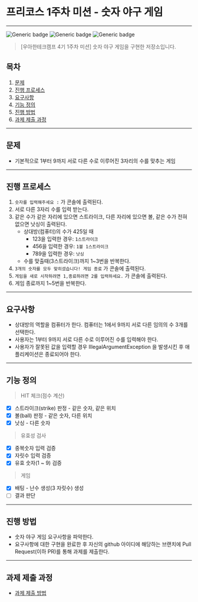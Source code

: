 # 프리코스 1주차 미션 - 숫자 야구 게임

---
![Generic badge](https://img.shields.io/badge/precourse-week1-lightgrey.svg)
![Generic badge](https://img.shields.io/badge/test-2_passed-blue.svg)
![Generic badge](https://img.shields.io/badge/version-1.0.1-lightgrey.svg)

> [우아한테크캠프 4기 1주차 미션] 숫자 야구 게임을 구현한 저장소입니다.

## 목차

1. [문제](#문제)
2. [진행 프로세스](#진행-프로세스)
3. [요구사항](#요구사항)
4. [기능 정의](#기능-정의)
5. [진행 방법](#진행-방법)
6. [과제 제출 과정](#과제-제출-과정)

---
## 문제
* 기본적으로 1부터 9까지 서로 다른 수로 이루어진 3자리의 수를 맞추는 게임

---
## 진행 프로세스
1. `숫자를 입력해주세요 :` 가 콘솔에 출력된다.
2. 서로 다른 3자리 수를 입력 받는다.
3. 같은 수가 같은 자리에 있으면 스트라이크, 다른 자리에 있으면 볼, 같은 수가 전혀 없으면 낫싱이 출력된다.
   - 상대방(컴퓨터)의 수가 425일 때
     + 123을 입력한 경우: `1스트라이크`
     + 456을 입력한 경우: `1볼 1스트라이크`
     + 789을 입력한 경우: `낫싱`
   - 수를 맞출때(3스트라이크)까지 1~3번을 반복한다.   
4. `3개의 숫자를 모두 맞히셨습니다! 게임 종료` 가 콘솔에 출력된다.
5. `게임을 새로 시작하려면 1,종료하려면 2를 입력하세요.` 가 콘솔에 출력된다.
6. 게임 종료까지 1~5번을 반복한다.

---
## 요구사항
* 상대방의 역할을 컴퓨터가 한다. 컴퓨터는 1에서 9까지 서로 다른 임의의 수 3개를 선택한다.
* 사용자는 1부터 9까지 서로 다른 수로 이루어진 수를 입력해야 한다.
* 사용자가 잘못된 값을 입력할 경우 IllegalArgumentException 을 발생시킨 후 애플리케이션은 종료되어야 한다.

---
## 기능 정의
> HIT 체크(점수 계산)
- [x] 스트라이크(strike) 판정 - 같은 숫자, 같은 위치
- [x] 볼(ball) 판정 - 같은 숫자, 다른 위치
- [x] 낫싱 - 다른 숫자

> 유효성 검사
- [x] 중복숫자 입력 검증
- [x] 자릿수 입력 검증
- [x] 유효 숫자(1 ~ 9) 검증

> 게임
- [x] 배팅 - 난수 생성(3 자릿수) 생성
- [ ] 결과 판단

---
## 진행 방법
* 숫자 야구 게임 요구사항을 파악한다.
* 요구사항에 대한 구현을 완료한 후 자신의 github 아이디에 해당하는 브랜치에 Pull Request(이하 PR)를 통해 과제를 제출한다.

---
## 과제 제출 과정
* [과제 제출 방법](https://github.com/next-step/nextstep-docs/tree/master/precourse)